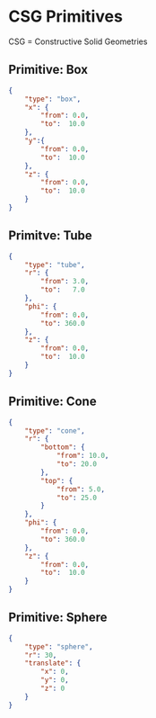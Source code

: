 # CSG Primitives

CSG = Constructive Solid Geometries

## Primitive: Box

```json
{
    "type": "box",
    "x": {
        "from": 0.0,
        "to":  10.0
    },
    "y":{
        "from": 0.0,
        "to":  10.0
    },
    "z": {
        "from": 0.0,
        "to":  10.0
    }
}
```

## Primitve: Tube

```json
{
    "type": "tube",
    "r": {
        "from": 3.0,
        "to":   7.0
    },
    "phi": {
        "from": 0.0,
        "to": 360.0
    },
    "z": {
        "from": 0.0,
        "to":  10.0
    }
}
```

## Primitive: Cone

```json
{
    "type": "cone",
    "r": {
        "bottom": {
            "from": 10.0,
            "to": 20.0
        },
        "top": {
            "from": 5.0,
            "to": 25.0
        }
    },
    "phi": {
        "from": 0.0,
        "to": 360.0
    },
    "z": {
        "from": 0.0,
        "to":  10.0
    }
}
```

## Primitive: Sphere

```json
{
    "type": "sphere",
    "r": 30,
    "translate": {
        "x": 0,
        "y": 0,
        "z": 0
    }
}
```